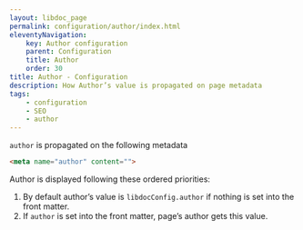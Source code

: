 ```yaml
---
layout: libdoc_page
permalink: configuration/author/index.html
eleventyNavigation:
    key: Author configuration
    parent: Configuration
    title: Author
    order: 30
title: Author - Configuration
description: How Author’s value is propagated on page metadata
tags:
    - configuration
    - SEO
    - author
---
```


`author` is propagated on the following metadata

```html
<meta name="author" content="">
```

Author is displayed following these ordered priorities:

1. By default author’s value is `libdocConfig.author` if nothing is set into the front matter.
1. If `author` is set into the front matter, page’s author gets this value.
